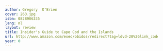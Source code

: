 ```yaml
---
author: Gregory  O'Brien
cover: 263.jpg
isbn: 0828906335
lang: nl
layout: review
title: Insider's Guide to Cape Cod and the Islands
url: http://www.amazon.com/exec/obidos/redirect?tag=ldvd-20%26link_code=xm2%26camp=2025%26creative=165953%26path=http://www.amazon.com/gp/redirect.html%253fASIN=0828906335%2526tag=ldvd-20%2526lcode=xm2%2526cID=2025%2526ccmID=165953%2526location=/o/ASIN/0828906335%25253FSubscriptionId=0VJDVJ14KM0P0VXDCQ82
year: 0
---
```


